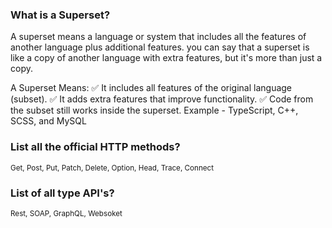 ### What is a Superset?
A superset means a language or system that includes all the features of another language plus additional features. 
you can say that a superset is like a copy of another language with extra features, but it's more than just a copy.

A Superset Means:
✅ It includes all features of the original language (subset).
✅ It adds extra features that improve functionality.
✅ Code from the subset still works inside the superset.
Example - TypeScript, C++, SCSS, and MySQL


### List all the official HTTP methods?
<small>
Get, Post, Put, Patch, Delete, Option, Head, Trace, Connect 
</small>

### List of all type API's?
<small>
Rest, SOAP, GraphQL, Websoket 
</small>
